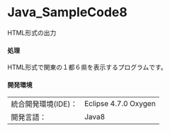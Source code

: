 # Java_SampleCode8
HTML形式の出力

#### 処理
HTML形式で関東の１都６県を表示するプログラムです。

#### 開発環境
|  |  |
|:-|:-|
| 統合開発環境(IDE)： | Eclipse 4.7.0 Oxygen |
| 開発言語： | Java8 |
